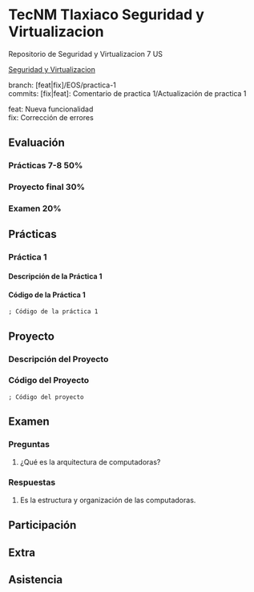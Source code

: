 # TecNM Tlaxiaco Seguridad y Virtualizacion

Repositorio de Seguridad y Virtualizacion 7 US

[Seguridad y Virtualizacion](https://github.com/dobleub/tec-nm-tlaxiaco-seguridad-virtualizacion)

branch: [feat|fix]/EOS/practica-1<br/>
commits: [fix|feat]: Comentario de practica 1/Actualización de practica 1

feat: Nueva funcionalidad<br/>
fix: Corrección de errores<br/>

## Evaluación

### Prácticas 7-8 50%

### Proyecto final 30%

### Examen 20%

## Prácticas

### Práctica 1

#### Descripción de la Práctica 1

#### Código de la Práctica 1

```assembly
; Código de la práctica 1
```

## Proyecto

### Descripción del Proyecto

### Código del Proyecto

```assembly
; Código del proyecto
```

## Examen

### Preguntas

1. ¿Qué es la arquitectura de computadoras?

### Respuestas

1. Es la estructura y organización de las computadoras.

## Participación

## Extra

## Asistencia
